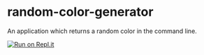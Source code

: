 # random-color-generator
An application which returns a random color in the command line.

[![Run on Repl.it](https://repl.it/badge/github/xiaominzhu88/random-color-generator)](https://repl.it/github/xiaominzhu88/random-color-generator)
